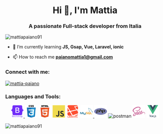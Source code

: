 <h1 align="center">Hi 👋, I'm Mattia</h1>
<h3 align="center">A passionate Full-stack developer from Italia</h3>

<p align="left"> <img src="https://komarev.com/ghpvc/?username=mattiapaiano91&label=Profile%20views&color=0e75b6&style=flat" alt="mattiapaiano91" /> </p>

- 🌱 I’m currently learning **JS, Gsap, Vue, Laravel, ionic**

- 📫 How to reach me **paianomattia1@gmail.com**

<h3 align="left">Connect with me:</h3>
<p align="left">
<a href="https://linkedin.com/in/mattia-paiano" target="blank"><img align="center" src="https://raw.githubusercontent.com/rahuldkjain/github-profile-readme-generator/master/src/images/icons/Social/linked-in-alt.svg" alt="mattia-paiano" height="30" width="40" /></a>
</p>

<h3 align="left">Languages and Tools:</h3>
<p align="center"> <a href="https://getbootstrap.com" target="_blank" text-decoration="none" rel="noreferrer"> <img src="https://raw.githubusercontent.com/devicons/devicon/master/icons/bootstrap/bootstrap-plain-wordmark.svg" alt="bootstrap" margin="10px" width="40" height="40"/> </a> <a href="https://www.w3schools.com/css/"  style="text-decoration:none;" target="_blank" rel="noreferrer"> <img src="https://raw.githubusercontent.com/devicons/devicon/master/icons/css3/css3-original-wordmark.svg" alt="css3" margin="10px" width="40" height="40"/> </a> <a href="https://www.w3.org/html/"  style="text-decoration:none;" target="_blank" rel="noreferrer"> <img src="https://raw.githubusercontent.com/devicons/devicon/master/icons/html5/html5-original-wordmark.svg" alt="html5" margin="10px" width="40" height="40"/> </a> <a href="https://developer.mozilla.org/en-US/docs/Web/JavaScript"  style="text-decoration:none;" target="_blank" rel="noreferrer"> <img src="https://raw.githubusercontent.com/devicons/devicon/master/icons/javascript/javascript-original.svg" alt="javascript" margin="10px" width="40" height="40"/> </a> <a href="https://laravel.com/"  style="text-decoration:none;" target="_blank" rel="noreferrer"> <img src="https://raw.githubusercontent.com/devicons/devicon/master/icons/laravel/laravel-plain-wordmark.svg" alt="laravel" width="40" height="40"/> </a> <a href="https://www.mysql.com/" target="_blank" rel="noreferrer"> <img src="https://raw.githubusercontent.com/devicons/devicon/master/icons/mysql/mysql-original-wordmark.svg" alt="mysql" margin="10px" width="40" height="40"/> </a> <a href="https://www.php.net"  style="text-decoration:none;" target="_blank" rel="noreferrer"> <img src="https://raw.githubusercontent.com/devicons/devicon/master/icons/php/php-original.svg" alt="php" width="40" margin="10px" height="40"/> </a> <a href="https://postman.com"  style="text-decoration:none;" target="_blank" rel="noreferrer"> <img src="https://www.vectorlogo.zone/logos/getpostman/getpostman-icon.svg" alt="postman" margin="5px" width="40" height="40"/> </a> <a href="https://sass-lang.com"  style="text-decoration:none;" target="_blank" rel="noreferrer"> <img src="https://raw.githubusercontent.com/devicons/devicon/master/icons/sass/sass-original.svg" margin="10px" alt="sass" width="40" height="40"/> </a> <a href="https://vuejs.org/"  style="text-decoration:none;" target="_blank" rel="noreferrer"> <img src="https://raw.githubusercontent.com/devicons/devicon/master/icons/vuejs/vuejs-original-wordmark.svg" alt="vuejs" width="40" margin="10px" height="40"/> </a> </p>

<p><img align="center" src="https://github-readme-stats.vercel.app/api/top-langs?username=mattiapaiano91&show_icons=true&locale=en&layout=compact" alt="mattiapaiano91" /></p>

